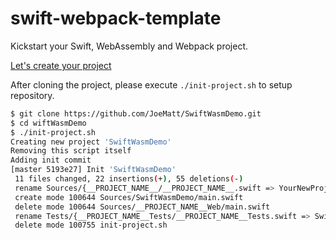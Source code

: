 # swift-webpack-template

Kickstart your Swift, WebAssembly and Webpack project.

[Let's create your project](https://github.com/swiftwasm/swift-webpack-template/generate)

After cloning the project, please execute `./init-project.sh` to setup repository.

```sh
$ git clone https://github.com/JoeMatt/SwiftWasmDemo.git
$ cd wiftWasmDemo
$ ./init-project.sh
Creating new project 'SwiftWasmDemo'
Removing this script itself
Adding init commit
[master 5193e27] Init 'SwiftWasmDemo'
 11 files changed, 22 insertions(+), 55 deletions(-)
 rename Sources/{__PROJECT_NAME__/__PROJECT_NAME__.swift => YourNewProject/YourNewProject.swift} (75%)
 create mode 100644 Sources/SwiftWasmDemo/main.swift
 delete mode 100644 Sources/__PROJECT_NAME__Web/main.swift
 rename Tests/{__PROJECT_NAME__Tests/__PROJECT_NAME__Tests.swift => SwiftWasmDemoTests/SwiftWasmDemoTests.swift} (56%)
 delete mode 100755 init-project.sh
 ```
